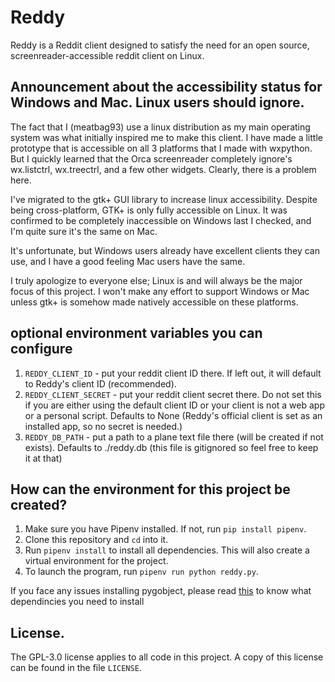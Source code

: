 # Reddy

Reddy is a Reddit client designed to satisfy the need for an open source, screenreader-accessible reddit client on Linux.

## Announcement about the accessibility status for Windows and Mac. Linux users should ignore.

The fact that I (meatbag93) use a linux distribution as my main operating system was what initially inspired me to make this client. 
I have made a little prototype that is accessible  on all 3 platforms that I made with wxpython. But I quickly learned that the Orca screenreader completely ignore's  wx.listctrl, wx.treectrl, and a few other widgets. Clearly, there is a problem here. 

I've migrated to the gtk+ GUI library to increase linux accessibility. Despite being cross-platform, GTK+ is only fully accessible on Linux. It was confirmed to be completely inaccessible on Windows last I checked, and I'm quite sure it's the same on Mac.

It's unfortunate, but Windows users already have excellent clients they can use, and I have a good feeling Mac users have the same.

I truly apologize to everyone else; Linux is and will always be the major focus of this project. I won't make any effort to support Windows or Mac unless gtk+ is somehow made natively accessible on these platforms.

## optional environment variables you can configure

1. `REDDY_CLIENT_ID` - put your reddit client ID there. If left out, it will default to Reddy's client ID (recommended).
2. `REDDY_CLIENT_SECRET` - put your reddit client secret there. Do not set this if you are either using the default client ID or your client is not a web app or a personal script. Defaults to None (Reddy's official client is set as an installed app, so no secret is needed.)
3. `REDDY_DB_PATH` - put a  path to a plane text file there (will be created  if not exists). Defaults to ./reddy.db (this file is gitignored so feel free to keep it at that)

## How can  the environment for this project be created?

1. Make sure you have Pipenv installed. If not, run `pip install pipenv`. 
2. Clone this repository and `cd` into it.
3. Run `pipenv install` to install all dependencies. This will also create a virtual environment for the project.
4. To launch the program, run `pipenv run python reddy.py`.

If you face any issues installing pygobject, please read [this](https://pygobject.readthedocs.io/en/latest/devguide/dev_environ.html) to know what dependincies you need to install

## License.

The GPL-3.0 license applies to all code in this project. A copy of this license can be found in the file `LICENSE`.
